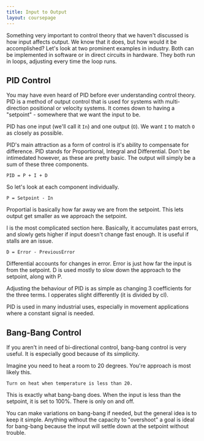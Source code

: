 ```yaml
---
title: Input to Output
layout: coursepage
---
```


Something very important to control theory that we haven't discussed is how input affects output. We know that it does, but how would it be accomplished? Let's look at two prominent examples in industry. Both can be implemented in software or in direct circuits in hardware. They both run in loops, adjusting every time the loop runs.

## PID Control
You may have even heard of PID before ever understanding control theory. PID is a method of output control that is used for systems with multi-direction positional or velocity systems. It comes down to having a "setpoint" - somewhere that we want the input to be.

PID has one input (we'll call it `In`) and one output (`O`). We want `I` to match `O` as closely as possible.

PID's main attraction as a form of control is it's ability to compensate for difference. PID stands for Proportional, Integral and Differential. Don't be intimedated however, as these are pretty basic. The output will simply be a sum of these three components.

    PID = P + I + D

So let's look at each component individually.

    P = Setpoint - In

Proportial is basically how far away we are from the setpoint. This lets output get smaller as we approach the setpoint.

I is the most complicated section here. Basically, it accumulates past errors, and slowly gets higher if input doesn't change fast enough. It is useful if stalls are an issue.

    D = Error - PreviousError

Differential accounts for changes in error. Error is just how far the input is from the setpoint. D is used mostly to slow down the approach to the setpoint, along with P.

Adjusting the behaviour of PID is as simple as changing 3 coefficients for the three terms. I opperates slight differently (it is divided by cI).

PID is used in many industrial uses, especially in movement applications where a constant signal is needed.

## Bang-Bang Control
If you aren't in need of bi-directional control, bang-bang control is very useful. It is especially good because of its simplicity.

Imagine you need to heat a room to 20 degrees. You're approach is most likely this.

    Turn on heat when temperature is less than 20.

This is exactly what bang-bang does. When the input is less than the setpoint, it is set to 100%. There is only on and off.

You can make variations on bang-bang if needed, but the general idea is to keep it simple. Anything without the capacity to "overshoot" a goal is ideal for bang-bang because the input will settle down at the setpoint without trouble.
